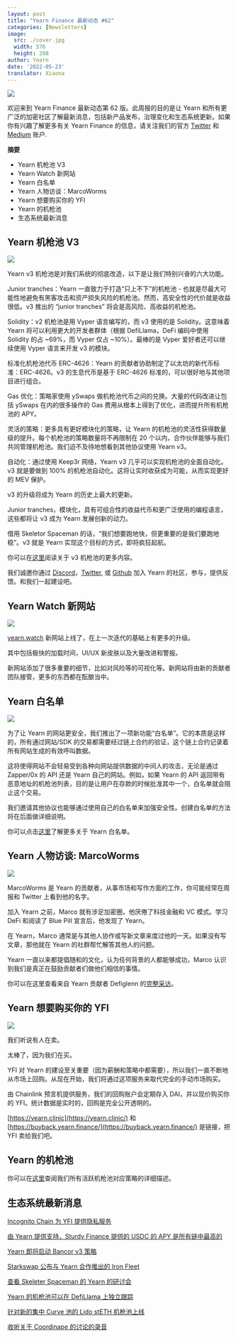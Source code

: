 ```yaml
---
layout: post
title: "Yearn Finance 最新动态 #62"
categories: [Newsletters]
image:
  src: ./cover.jpg
  width: 576
  height: 288
author: Yearn
date: '2022-05-23'
translator: Xiaona
---
```


![](./image1.jpg?w=900&h=453)

欢迎来到 Yearn Finance 最新动态第 62 版。此周报的目的是让 Yearn 和所有更广泛的加密社区了解最新消息，包括新产品发布，治理变化和生态系统更新。如果你有兴趣了解更多有关 Yearn Finance 的信息，请关注我们的官方 [Twitter](https://twitter.com/iearnfinance) 和 [Medium](https://medium.com/iearn) 账户.

**摘要**

- Yearn 机枪池 V3
- Yearn Watch 新网站
- Yearn 白名单
- Yearn 人物访谈：MarcoWorms
- Yearn 想要购买你的 YFI
- Yearn 的机枪池
- 生态系统最新消息

## Yearn 机枪池 V3

![](./image2.jpg?w=900&h=429)

Yearn v3 机枪池是对我们系统的彻底改造，以下是让我们特别兴奋的六大功能。

Junior tranches：Yearn 一直致力于打造“只上不下”的机枪池 - 也就是尽最大可能性地避免有黑客攻击和资产损失风险的机枪池。然而，高安全性的代价就是收益很低。v3 推出的 “junior tranches” 将会是高风险、高收益的机枪池。

Solidity：v2 机枪池是用 Vyper 语言编写的，而 v3 使用的是 Solidity。这意味着 Yearn 将可以利用更大的开发者群体（根据 DefiLlama，DeFi 编码中使用 Solidity 的占 ~69%，而 Vyper 仅占 ~10%）。最棒的是 Vyper 爱好者还可以继续使用 Vyper 语言来开发 v3 的模块。

标准化机枪池代币 ERC-4626：Yearn 的贡献者协助制定了以太坊的新代币标准：ERC-4626。v3 的生息代币是基于 ERC-4626 标准的，可以很好地与其他项目进行组合。

Gas 优化：策略家使用 ySwaps 做机枪池代币之间的兑换。大量的代码改进让包括 ySwaps 在内的很多操作的 Gas 费用从根本上得到了优化，进而提升所有机枪池的 APY。

灵活的策略：更多具有更好模块化的策略，让 Yearn 的机枪池的灵活性获得数量级的提升。每个机枪池的策略数量将不再限制在 20 个以内，合作伙伴能够与我们共同管理机枪池。我们迫不及待地想看到其他协议使用 Yearn v3。

自动化：通过使用 Keep3r 网络，Yearn v3 几乎可以实现机枪池的全面自动化。v3 就是要做到 100% 的机枪池自动化。这将让实时收获成为可能，从而实现更好的 MEV 保护。

v3 的升级将成为 Yearn 的历史上最大的更新。

Junior tranches，模块化，具有可组合性的收益代币和更广泛使用的编程语言，这些都将让 v3 成为 Yearn 发展创新的动力。

借用 Skeletor Spaceman 的话，“我们想要跑地快，但更重要的是我们要跑地稳”。v3 就是 Yearn 实现这个目标的方式，即将疯狂起航。

你可以在[这里](https://medium.com/iearn/yearn-vaults-v3-36ce7c468ca0)阅读关于 v3 机枪池的更多内容。

我们诚邀你通过 [Discord](https://discord.gg/8rF374XkXy)，[Twitter](http://twitter.com/iearnfinance), 或 [Github](http://github.com/yearn) 加入 Yearn 的社区，参与，提供反馈。和我们一起建设吧。

## Yearn Watch 新网站

![](./image3.jpg?w=900&h=705)

[yearn.watch](https://yearn.watch/) 新网站上线了，在上一次迭代的基础上有更多的升级。

其中包括极快的加载时间，UI/UX 新皮肤以及大量改进和警报。

新网站添加了很多重要的细节，比如对风险等的可视化等。新网站将由新的贡献者团队接管，更多的东西都在酝酿当中。

## Yearn 白名单

![](./image4.jpg?w=900&h=429)

为了让 Yearn 的网站更安全，我们推出了一项新功能“白名单”。它的本质是这样的，所有通过网站/SDK 的交易都需要经过链上合约的验证，这个链上合约记录着所有网站生成的有效呼叫数据。

这将使得网站不会轻易受到各种向网站提供数据的中间人的攻击，无论是通过 Zapper/0x 的 API 还是 Yearn 自己的网站。例如，如果 Yearn 的 API 返回带有恶意地址的机枪池列表，目的是让用户在存款的时候批准其中一个，白名单就会阻止这个交易。

我们邀请其他协议也能够通过使用自己的白名单来加强安全性。创建白名单的方法将在后面做详细说明。

你可以点击[这里](https://medium.com/iearn/yearn-allowlist-71757d4e3cf4)了解更多关于 Yearn 白名单。

## Yearn 人物访谈: MarcoWorms

![](./image5.jpg?w=380&h=380)

MarcoWorms 是 Yearn 的贡献者，从事市场和写作方面的工作，你可能经常在周报和 Twitter 上看到他的名字。

加入 Yearn 之前，Marco 就有涉足加密圈，他厌倦了科技金融和 VC 模式。学习 DeFi 和阅读了 Blue Pill 宣言后，他发现了 Yearn。

在 Yearn，Marco 通常是与其他人协作或写新文章来度过他的一天。如果没有写文章，那他就在 Yearn 的社群帮忙解答其他人的问题。

Yearn 一直以来都提倡随和的文化，认为任何背景的人都能够成功，Marco 认识到我们是真正在鼓励贡献者们做他们相信的事情。

你可以在这里查看来自 Yearn 贡献者 Defiglenn 的[完整采访](https://medium.com/iearn/people-of-yearn-marco-worms-c9bb139d278e)。

## Yearn 想要购买你的 YFI

![](./image6.jpg?w=900&h=450)

我们听说有人在卖。

太棒了，因为我们在买。

YFI 对 Yearn 的建设至关重要（因为薪酬和策略中都需要），所以我们一直不断地从市场上回购。从现在开始，我们将通过这项服务来取代完全的手动市场购买。

由 Chainlink 预言机提供服务，我们的回购账户会定期存入 DAI，并以现价购买你的 YFI。统计数据是实时的，回购是完全公开透明的。

[https://yearn.clinic](https://yearn.clinic/) 和 [https://buyback.yearn.finance/](https://buyback.yearn.finance/) 是链接，把 YFI 卖给我们吧。
## Yearn 的机枪池

你可以在[这里](https://medium.com/yearn-state-of-the-vaults/the-vaults-at-yearn-9237905ffed3)查阅我们所有活跃机枪池对应策略的详细描述。

## 生态系统最新消息

[Incognito Chain 为 YFI 提供隐私服务](https://twitter.com/IncognitoChain/status/1527045614273544200)

[由 Yearn 提供支持，Sturdy Finance 提供的 USDC 的 APY 是所有链中最高的](https://twitter.com/pgpsam/status/1526301386173992961)

[Yearn 即将启动 Bancor v3 策略](https://twitter.com/iearnfinance/status/1524417579539779585?s=20&t=cFsaa8mpS97O9Gvbhjm0iQ)

[Starkswap 公布与 Yearn 合作推出的 Iron Fleet](https://twitter.com/starkswap/status/1523695464180510721?s=20&t=0eYE4R6Ip9eG2SmowIrFYw)

[查看 Skeleter Spaceman 的 Yearn 的研讨会](https://twitter.com/iearnfinance/status/1524491263344533506?s=20&t=0eYE4R6Ip9eG2SmowIrFYw)

[Yearn 的机枪池可以在 DefiLlama 上独立跟踪](https://twitter.com/DefiLlama/status/1524968130967216146?s=20&t=0eYE4R6Ip9eG2SmowIrFYw)

[针对新的集中 Curve 池的 Lido stETH 机枪池上线](https://twitter.com/iearnfinance/status/1524913700334731264?s=20&t=0eYE4R6Ip9eG2SmowIrFYw)

[收听关于 Coordinape 的讨论的录音](https://twitter.com/YFI_interns/status/1525159821321830403)
